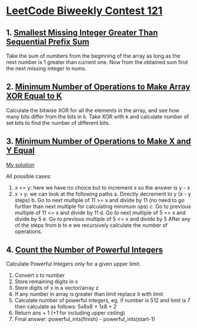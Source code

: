# [LeetCode Biweekly Contest 121](https://leetcode.com/contest/biweekly-contest-121)


## 1. [Smallest Missing Integer Greater Than Sequential Prefix Sum](https://leetcode.com/problems/smallest-missing-integer-greater-than-sequential-prefix-sum/)

Take the sum of numbers from the beginning of the array as long as the next number is 1 greater than current one. Now from the obtained sum find the next missing integer in nums.


## 2. [Minimum Number of Operations to Make Array XOR Equal to K](https://leetcode.com/problems/minimum-number-of-operations-to-make-array-xor-equal-to-k/)

Calculate the bitwise XOR for all the elements in the array, and see how many bits differ from the bits in k. Take XOR with k and calculate number of set bits to find the number of different bits. 


## 3. [Minimum Number of Operations to Make X and Y Equal](https://leetcode.com/problems/minimum-number-of-operations-to-make-x-and-y-equal/)

[My solution](https://leetcode.com/problems/minimum-number-of-operations-to-make-x-and-y-equal/solutions/4518663/c-6-steps-beats-100)

All possible cases:

1. x <= y: here we have no choice but to increment x so the answer is y - x
2. x > y: we can look at the following paths
	a. Directly decrement to y (x - y steps)
	b. Go to next multiple of 11 >= x and divide by 11 (no need to go further than next multiple for calculating minimum ops)
	c. Go to previous multiple of 11 <= x and divide by 11
	d. Go to next multiple of 5 >= x and divide by 5
	e. Go to previous multiple of 5 <= x and divide by 5
After any of the steps from b to e we recursively calculate the number of operations.


## 4. [Count the Number of Powerful Integers](https://leetcode.com/problems/count-the-number-of-powerful-integers/)

Calculate Powerful Integers only for a given upper limit.
1. Convert s to number
2. Store remaining digits in x
3. Store digits of x in a vector/array z
4. If any number in array is greater than limit replace it with limit
5. Calculate number of powerful integers, eg. if number is 512 and limit is 7 then calculate as follows: 5x8x8 + 1x8 + 2
6. Return ans + 1 (+1 for including upper ceiling)
7. Final answer: powerful_ints(finish) - powerful_ints(start-1)

